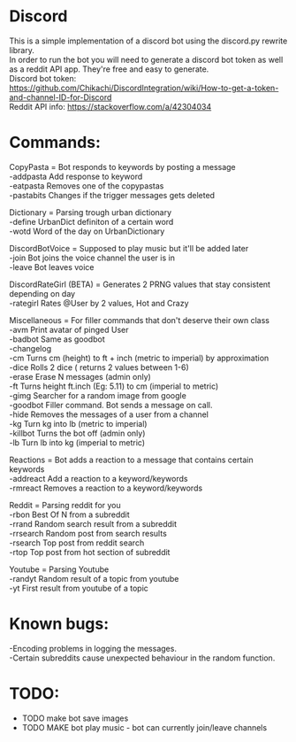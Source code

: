 # Discord   
This is a simple implementation of a discord bot using the discord.py rewrite library.      
In order to run the bot you will need to generate a discord bot token as well as a reddit API app. They're free and easy to generate.            
Discord bot token: https://github.com/Chikachi/DiscordIntegration/wiki/How-to-get-a-token-and-channel-ID-for-Discord       
Reddit API info: https://stackoverflow.com/a/42304034         
# Commands:   
CopyPasta = Bot responds to keywords by posting a message    
    -addpasta  Add response to keyword    
    -eatpasta  Removes one of the copypastas   
    -pastabits Changes if the trigger messages gets deleted     
              
Dictionary = Parsing trough urban dictionary   
    -define    UrbanDict definiton of a certain word   
    -wotd      Word of the day on UrbanDictionary  
          
DiscordBotVoice = Supposed to play music but it'll be added later   
    -join      Bot joins the voice channel the user is in   
    -leave     Bot leaves voice   
         
DiscordRateGirl (BETA) = Generates 2 PRNG values that stay consistent depending on day   
    -rategirl  Rates @User by 2 values, Hot and Crazy    
         
Miscellaneous = For filler commands that don't deserve their own class   
    -avm       Print avatar of pinged User   
    -badbot    Same as goodbot   
    -changelog    
    -cm        Turns cm (height) to ft + inch (metric to imperial) by approximation   
    -dice      Rolls 2 dice ( returns 2 values between 1-6)   
    -erase     Erase N messages (admin only)   
    -ft        Turns height ft.inch (Eg: 5.11) to cm (imperial to metric)      
    -gimg      Searcher for a random image from google         
    -goodbot   Filler command. Bot sends a message on call.      
    -hide      Removes the messages of a user from a channel      
    -kg        Turn kg into lb (metric to imperial)      
    -killbot   Turns the bot off (admin only)   
    -lb        Turn lb into kg (imperial to metric)   
         
Reactions = Bot adds a reaction to a message that contains certain keywords   
    -addreact  Add a reaction to a keyword/keywords   
    -rmreact   Removes a reaction to a keyword/keywords   
        
Reddit = Parsing reddit for you   
    -rbon      Best Of N from a subreddit   
    -rrand     Random search result from a subreddit   
    -rrsearch  Random post from search results      
    -rsearch   Top post from reddit search      
    -rtop      Top post from hot section of subreddit   
         
Youtube = Parsing Youtube         
    -randyt    Random result of a topic from youtube      
    -yt        First result from youtube of a topic      
     
# Known bugs:      
-Encoding problems in logging the messages.          
-Certain subreddits cause unexpected behaviour in the random function.       
   
# TODO:   
- TODO make bot save images   
- TODO MAKE bot play music - bot can currently join/leave channels   
